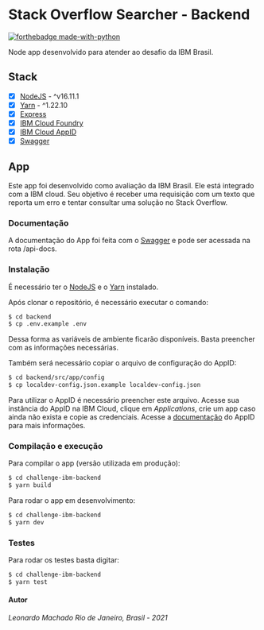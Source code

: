 # Stack Overflow Searcher - Backend

[![forthebadge made-with-python](https://forthebadge.com/images/badges/works-on-my-machine.svg)](#)

Node app desenvolvido para atender ao desafio da IBM Brasil.

## Stack

- [x] [NodeJS](https://nodejs.org/en/) - ^v16.11.1
- [x] [Yarn](https://www.npmjs.com/package/yarn) - ^1.22.10
- [x] [Express](https://expressjs.com/pt-br/)
- [x] [IBM Cloud Foundry](https://www.ibm.com/br-pt/cloud/cloud-foundry)
- [x] [IBM Cloud AppID](https://www.ibm.com/br-pt/cloud/app-id)
- [x] [Swagger](https://swagger.io/)

## App

Este app foi desenvolvido como avaliação da IBM Brasil. Ele está integrado com a IBM cloud. Seu objetivo é receber uma requisição com um texto que reporta um erro e tentar consultar uma solução no Stack Overflow.

### Documentação

A documentação do App foi feita com o [Swagger](https://swagger.io/) e pode ser acessada na rota /api-docs.

### Instalação

É necessário ter o [NodeJS](https://nodejs.org/en/) e o [Yarn](https://www.npmjs.com/package/yarn) instalado.

Após clonar o repositório, é necessário executar o comando:

```sh
$ cd backend
$ cp .env.example .env
```

Dessa forma as variáveis de ambiente ficarão disponíveis. Basta preencher com as informações necessárias.

Também será necessário copiar o arquivo de configuração do AppID:

```sh
$ cd backend/src/app/config
$ cp localdev-config.json.example localdev-config.json
```

Para utilizar o AppID é necessário preencher este arquivo. Acesse sua instância do AppID na IBM Cloud, clique em _Applications_, crie um app caso ainda não exista e copie as credenciais. Acesse a [documentação](https://cloud.ibm.com/docs/appid) do AppID para mais informações.

### Compilação e execução

Para compilar o app (versão utilizada em produção):

```sh
$ cd challenge-ibm-backend
$ yarn build
```

Para rodar o app em desenvolvimento:

```sh
$ cd challenge-ibm-backend
$ yarn dev
```

### Testes

Para rodar os testes basta digitar:

```sh
$ cd challenge-ibm-backend
$ yarn test
```

#### Autor

_Leonardo Machado_
_Rio de Janeiro, Brasil - 2021_
